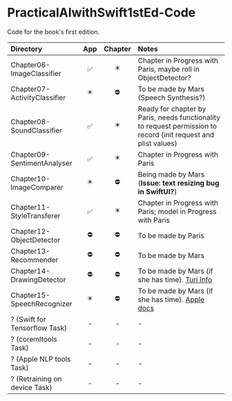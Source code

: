 # PracticalAIwithSwift1stEd-Code
Code for the book's first edition.

| Directory | App | Chapter | Notes |
|:---|:---:|:---:|:---|
|Chapter06-ImageClassifier | ✅ | ✴️ | Chapter in Progress with Paris, maybe roll in ObjectDetector? |
|Chapter07-ActivityClassifier | ✴️ | ⛔️ | To be made by Mars (Speech Synthesis?) |
|Chapter08-SoundClassifier | ✅ | ✴️ | Ready for chapter by Paris, needs functionality to request permission to record (init request and plist values) |
|Chapter09-SentimentAnalyser | ✅ | ✴️ | Chapter in Progress with Paris |
|Chapter10-ImageComparer | ✴️ | ⛔️ | Being made by Mars (**Issue: text resizing bug in SwiftUI?**) |
|Chapter11-StyleTransferer | ✅ | ✴️ | Chapter in Progress with Paris; model in Progress with Paris |
|Chapter12-ObjectDetector | ⛔️ | ⛔️ | To be made by Paris |
|Chapter13-Recommender| ⛔️ | ⛔️ | To be made by Mars |
|Chapter14-DrawingDetector | ⛔️ | ⛔️ | To be made by Mars (if she has time). [Turi Info](https://apple.github.io/turicreate/docs/userguide/drawing_classifier/) |
|Chapter15-SpeechRecognizer | ✴️ | ⛔️ | To be made by Mars (if she has time). [Apple docs](https://developer.apple.com/documentation/speech) |
| ? (Swift for Tensorflow Task) | - | - | - |
| ? (coremltools Task) | - | - | - |
| ? (Apple NLP tools Task) | - | - | - |
| ? (Retraining on device Task) | - | - | - |
